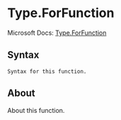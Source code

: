 ---
---

# Type.ForFunction

Microsoft Docs: [Type.ForFunction](https://docs.microsoft.com/en-us/powerquery-m/type-forfunction)

## Syntax

```
Syntax for this function.
```

## About

About this function.

